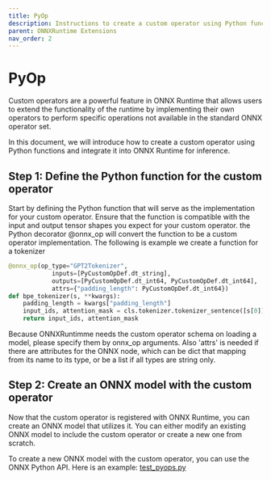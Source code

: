 ```yaml
---
title: PyOp
description: Instructions to create a custom operator using Python functions and ORT inference integration.
parent: ONNXRuntime Extensions
nav_order: 2
---
```

# PyOp

Custom operators are a powerful feature in ONNX Runtime that allows users to extend the functionality of the runtime by implementing their own operators to perform specific operations not available in the standard ONNX operator set.

In this document, we will introduce how to create a custom operator using Python functions and integrate it into ONNX Runtime for inference.


## Step 1: Define the Python function for the custom operator
Start by defining the Python function that will serve as the implementation for your custom operator. Ensure that the function is compatible with the input and output tensor shapes you expect for your custom operator.
the Python decorator @onnx_op will convert the function to be a custom operator implementation. The following is example we create a function for a tokenizer 

```Python
@onnx_op(op_type="GPT2Tokenizer",
            inputs=[PyCustomOpDef.dt_string],
            outputs=[PyCustomOpDef.dt_int64, PyCustomOpDef.dt_int64],
            attrs={"padding_length": PyCustomOpDef.dt_int64})
def bpe_tokenizer(s, **kwargs):
    padding_length = kwargs["padding_length"]
    input_ids, attention_mask = cls.tokenizer.tokenizer_sentence([s[0]], padding_length)
    return input_ids, attention_mask
```
Because ONNXRuntimme needs the custom operator schema on loading a model, please specify them by onnx_op arguments. Also 'attrs' is needed if there are attributes for the ONNX node, which can be dict that mapping from its name to its type, or be a list if all types are string only.

## Step 2: Create an ONNX model with the custom operator
Now that the custom operator is registered with ONNX Runtime, you can create an ONNX model that utilizes it. You can either modify an existing ONNX model to include the custom operator or create a new one from scratch.

To create a new ONNX model with the custom operator, you can use the ONNX Python API. Here is an example: [test_pyops.py](https://github.com/microsoft/onnxruntime-extensions/blob/main/test/test_pyops.py)
